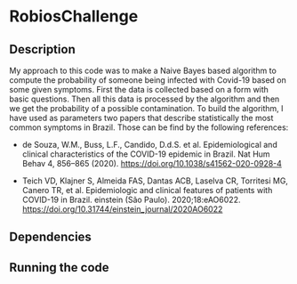 # RobiosChallenge

## Description
My approach to this code was to make a Naive Bayes based algorithm to compute the probability of someone being infected with Covid-19 based on some given symptoms. First the data is collected based on a form with basic questions. Then all this data is processed by the algorithm and then we get the probability of a possible contamination. To build the algorithm, I have used as parameters two papers that describe statistically the most common symptoms in Brazil. Those can be find by the following references:

- de Souza, W.M., Buss, L.F., Candido, D.d.S. et al. Epidemiological and clinical characteristics of the COVID-19 epidemic in Brazil. Nat Hum Behav 4, 856–865 (2020). https://doi.org/10.1038/s41562-020-0928-4

- Teich VD, Klajner S, Almeida FAS, Dantas ACB, Laselva CR, Torritesi MG, Canero TR, et al. Epidemiologic and clinical features of patients with COVID-19 in Brazil. einstein (São Paulo). 2020;18:eAO6022. https://doi.org/10.31744/einstein_journal/2020AO6022

## Dependencies

## Running the code